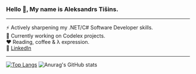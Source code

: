 ### Hello 👋, My name is Aleksandrs Tišins.
-----
⚡ Actively sharpening my .NET/C# Software Developer skills.<br />
🌱 Currently working on Codelex projects.<br />
❤️ Reading, coffee & λ expression.<br />
📌 [LinkedIn](https://www.linkedin.com/in/aleksandrstisins/)

-----
[![Top Langs](https://github-readme-stats.vercel.app/api/top-langs/?username=A-Tishin&hide=java,html,css)](https://github.com/anuraghazra/github-readme-stats)
![Anurag's GitHub stats](https://github-readme-stats.vercel.app/api?username=A-Tishin&count_private=true)

